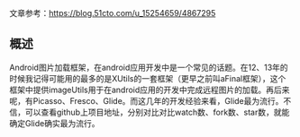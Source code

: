 文章参考：https://blog.51cto.com/u_15254659/4867295

## 概述
Android图片加载框架，在android应用开发中是一个常见的话题。在12、13年的时候我记得可能用的最多的是XUtils的一套框架（更早之前叫aFinal框架），这个框架中提供imageUtils用于在android应用的开发中完成远程图片的加载。再后来呢，有Picasso、Fresco、Glide。而这几年的开发经验来看，Glide最为流行。不信，可以查看github上项目地址，分别对比对比watch数、fork数、star数，就能确定Glide确实最为流行。

